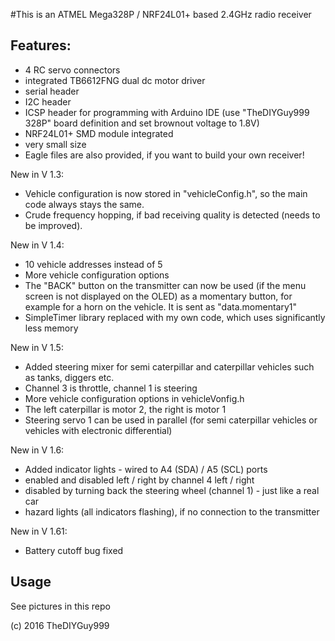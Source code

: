 #This is an ATMEL Mega328P / NRF24L01+ based 2.4GHz radio receiver
## Features:
- 4 RC servo connectors
- integrated TB6612FNG dual dc motor driver
- serial header
- I2C header
- ICSP header for programming with Arduino IDE (use "TheDIYGuy999 328P" board definition and set brownout voltage to 1.8V)
- NRF24L01+ SMD module integrated
- very small size
- Eagle files are also provided, if you want to build your own receiver!

New in V 1.3:
- Vehicle configuration is now stored in "vehicleConfig.h", so the main code always stays the same.
- Crude frequency hopping, if bad receiving quality is detected (needs to be improved).

New in V 1.4:
- 10 vehicle addresses instead of 5
- More vehicle configuration options
- The "BACK" button on the transmitter can now be used (if the menu screen is not displayed on the OLED) as a momentary button, for example for a horn on the vehicle. It is sent as "data.momentary1"
- SimpleTimer library replaced with my own code, which uses significantly less memory

New in V 1.5:
- Added steering mixer for semi caterpillar and caterpillar vehicles such as tanks, diggers etc.
- Channel 3 is throttle, channel 1 is steering
- More vehicle configuration options in vehicleVonfig.h
- The left caterpillar is motor 2, the right is motor 1
- Steering servo 1 can be used in parallel (for semi caterpillar vehicles or vehicles with electronic differential)

New in V 1.6:
- Added indicator lights - wired to A4 (SDA) / A5 (SCL) ports
- enabled and disabled left / right by channel 4 left / right
- disabled by turning back the steering wheel (channel 1) - just like a real car
- hazard lights (all indicators flashing), if no connection to the transmitter

New in V 1.61:
- Battery cutoff bug fixed

## Usage

See pictures in this repo

(c) 2016 TheDIYGuy999
